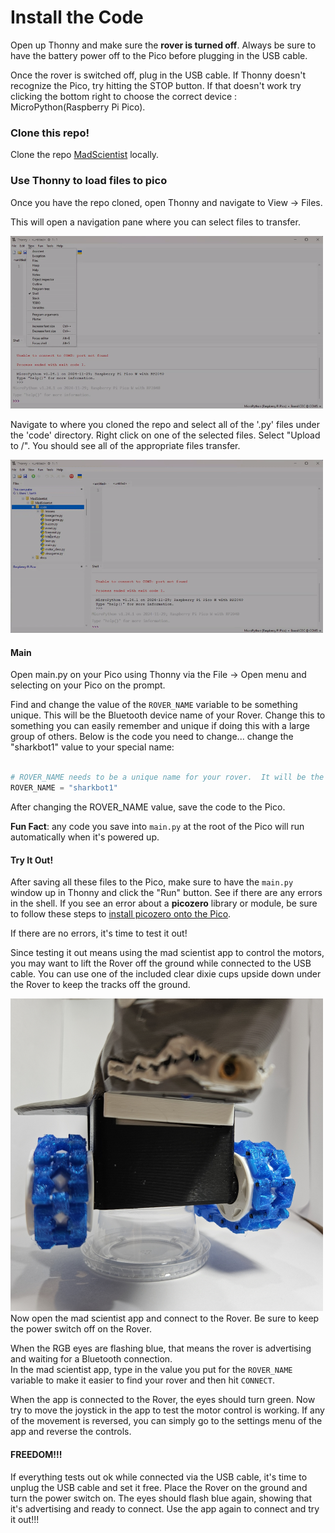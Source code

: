 # Install the Code

Open up Thonny and make sure the **rover is turned off**.  Always be sure to have the battery power off to the Pico before plugging in the USB cable.

Once the rover is switched off, plug in the USB cable.  If Thonny doesn't recognize the Pico, try hitting the STOP button.  If that doesn't work try clicking the bottom right to choose the correct device : MicroPython(Raspberry Pi Pico).

### Clone this repo!

Clone the repo [MadScientist](https://www.github.com/javaplus/MadScientist) locally.

### Use Thonny to load files to pico

Once you have the repo cloned, open Thonny and navigate to View -> Files.

This will open a navigation pane where you can select files to transfer.

<img src="/lessons/images/thonny_view_files.gif" alt="animation of the view files action on thonny" width=500>  

Navigate to where you cloned the repo and select all of the '.py' files under the 'code' directory.  Right click on one of the selected files.  Select "Upload to /".  You should see all of the appropriate files transfer.

<img src="/lessons/images/thonny_upload.gif" alt="animation of upload steps on thonny" width=500>  

#### Main

Open main.py on your Pico using Thonny via the File -> Open menu and selecting on your Pico on the prompt.

Find and change the value of the `ROVER_NAME` variable to be something unique.  This will be the Bluetooth device name of your Rover.  Change this to something you can easily remember and unique if doing this with a large group of others.
Below is the code you need to change... change the "sharkbot1" value to your special name:
```Python

# ROVER_NAME needs to be a unique name for your rover.  It will be the Bluetooth device name
ROVER_NAME = "sharkbot1"

```
After changing the ROVER_NAME value, save the code to the Pico. 

**Fun Fact**: any code you save into `main.py` at the root of the Pico will run automatically when it's powered up.

####  Try It Out!

After saving all these files to the Pico, make sure to have the `main.py` window up in Thonny and click the "Run" button.  See if there are any errors in the shell.
If you see an error about a **picozero** library or module, be sure to follow these steps to [install picozero onto the Pico](https://picozero.readthedocs.io/en/latest/gettingstarted.html#install-picozero-from-pypi-in-thonny).

If there are no errors, it's time to test it out!

Since testing it out means using the mad scientist app to control the motors, you may want to lift the Rover off the ground while connected to the USB cable.  You can use one of the included clear dixie cups upside down under the Rover to keep the tracks off the ground.

<img alt="Rover Lift" src="/lessons/images/assembly/lift.jpg" width="500"/>
Now open the mad scientist app and connect to the Rover.  Be sure to keep the power switch off on the Rover.  

When the RGB eyes are flashing blue, that means the rover is advertising and waiting for a Bluetooth connection.  
In the mad scientist app, type in the value you put for the `ROVER_NAME` variable to make it easier to find your rover and then hit `CONNECT`.

When the app is connected to the Rover, the eyes should turn green.  Now try to move the joystick in the app to test the motor control is working.  If any of the movement is reversed, you can simply go to the settings menu of the app and reverse the controls.

#### FREEDOM!!!

If everything tests out ok while connected via the USB cable, it's time to unplug the USB cable and set it free.  Place the Rover on the ground and turn the power switch on.  The eyes should flash blue again, showing that it's advertising and ready to connect.  Use the app again to connect and try it out!!!

